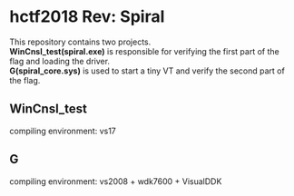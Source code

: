 # hctf2018 Rev: Spiral</br>
This repository contains two projects.</br>
**WinCnsl_test(spiral.exe)** is responsible for verifying the first part of the flag and loading the driver.</br>
**G(spiral_core.sys)** is used to start a tiny VT and verify the second part of the flag.</br>

## WinCnsl_test</br>
compiling environment: vs17</br>

## G</br>
compiling environment: vs2008 + wdk7600 + VisualDDK</br>
